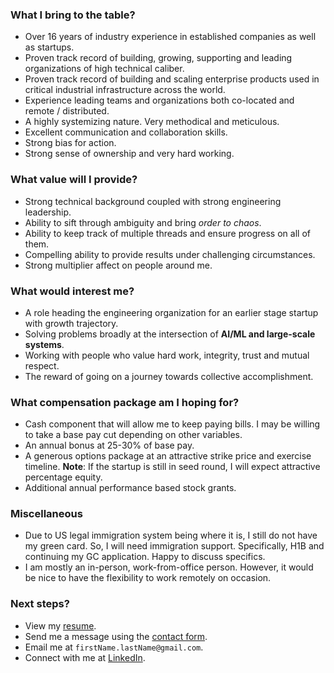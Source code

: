 <!--
 Copyright (c) 2023 Manas Talukdar
 
 This software is released under the MIT License.
 https://opensource.org/licenses/MIT
-->

<!-- [**Note**: I am not looking for any new opportunity at this time.] -->

### What I bring to the table?

- Over 16 years of industry experience in established companies as well as startups.
- Proven track record of building, growing, supporting and leading organizations of high technical caliber.
- Proven track record of building and scaling enterprise products used in critical industrial infrastructure across the world.
- Experience leading teams and organizations both co-located and remote / distributed.
- A highly systemizing nature. Very methodical and meticulous.
- Excellent communication and collaboration skills.
- Strong bias for action.
- Strong sense of ownership and very hard working.

### What value will I provide?

- Strong technical background coupled with strong engineering leadership.
- Ability to sift through ambiguity and bring _order to chaos_.
- Ability to keep track of multiple threads and ensure progress on all of them.
- Compelling ability to provide results under challenging circumstances.
- Strong multiplier affect on people around me.

### What would interest me?

- A role heading the engineering organization for an earlier stage startup <!--(ideally series A or B)--> with growth trajectory.
- Solving problems broadly at the intersection of **AI/ML and large-scale systems**.
- Working with people who value hard work, integrity, trust and mutual respect.
- The reward of going on a journey towards collective accomplishment.

### What compensation package am I hoping for?

- Cash component that will allow me to keep paying bills. I may be willing to take a base pay cut depending on other variables.
- An annual bonus at 25-30% of base pay.
- A generous options package at an attractive strike price and exercise timeline. **Note**: If the startup is still in seed round, I will expect attractive percentage equity.
- Additional annual performance based stock grants.
<!-- - Stock grants vesting cycle being over 4 years. One year initial vesting cliff is acceptable if subsequent vests happen every month or with each pay cycle.
- Nice to haves:
  - 401(k) matching.
  - Wellness / gym membership stipend.
  - Performance based out-of-band cash bonuses. -->

### Miscellaneous

- Due to US legal immigration system being where it is, I still do not have my green card. So, I will need immigration support. Specifically, H1B and continuing my GC application. Happy to discuss specifics.
- I am mostly an in-person, work-from-office person. However, it would be nice to have the flexibility to work remotely on occasion.

### Next steps?

- View my [resume](https://manastalukdar.github.io/about/resume/).
- Send me a message using the [contact form](https://manastalukdar.github.io/contact/form/).
- Email me at `firstName.lastName@gmail.com`.
- Connect with me at [LinkedIn](https://www.linkedin.com/in/manastalukdar/).
